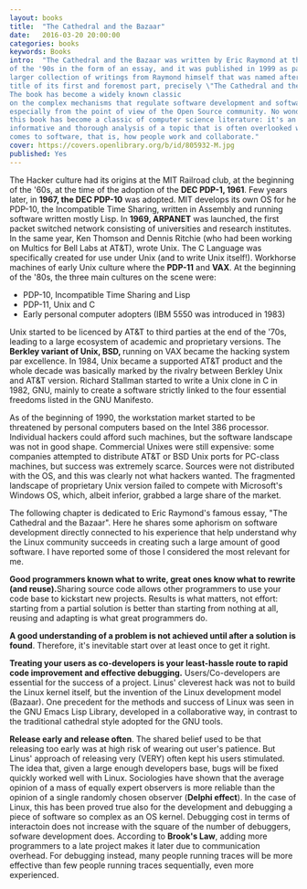 ```yaml
---
layout: books 
title:  "The Cathedral and the Bazaar"
date:   2016-03-20 20:00:00
categories: books
keywords: Books
intro:  "The Cathedral and the Bazaar was written by Eric Raymond at the end 
of the '90s in the form of an essay, and it was published in 1999 as part of a 
larger collection of writings from Raymond himself that was named after the 
title of its first and foremost part, precisely \"The Cathedral and the Bazaar\". 
The book has become a widely known classic 
on the complex mechanisms that regulate software development and software engineering, 
especially from the point of view of the Open Source community. No wonder why 
this book has become a classic of computer science literature: it's an extremely 
informative and thorough analysis of a topic that is often overlooked when it 
comes to software, that is, how people work and collaborate."
cover: https://covers.openlibrary.org/b/id/805932-M.jpg
published: Yes
---
```


The Hacker culture had its origins at the MIT Railroad club, at the beginning of the
'60s, at the time of the adoption of the <b>DEC PDP-1, 1961</b>. Few years later,
in <b>1967, the DEC PDP-10</b> was adopted. MIT develops its own OS for he PDP-10,
the Incompatible Time Sharing, written in Assembly and running software written mostly
Lisp. In <b>1969, ARPANET</b> was
launched, the first packet switched network consisting of  universities and research institutes.
In the same year, Ken Thomson and Dennis Ritchie (who had been working on Multics for
Bell Labs at AT&T), wrote Unix. The C Language was specifically created for use under Unix
(and to write Unix itself!). Workhorse machines of early Unix culture where the <b>PDP-11</b>
and <b>VAX</b>. At the beginning of the '80s, the three main cultures on the scene were:
 
 * PDP-10, Incompatible Time Sharing and Lisp
 * PDP-11, Unix and C
 * Early personal computer adopters (IBM 5550 was introduced in 1983)

Unix started to be licenced by AT&T to third parties at the end of the '70s, leading
to a large ecosystem of academic and proprietary versions. The <b>Berkley variant of Unix, BSD, </b> 
running on VAX became the hacking system par excellence. In 1984, Unix became 
a supported AT&T product and the whole decade was basically marked by the rivalry 
between Berkley Unix and AT&T version. Richard Stallman started to write a Unix 
clone in C in 1982, GNU, mainly to create a software strictly linked to the
four essential freedoms listed in the GNU Manifesto.   

As of the beginning of 1990, the workstation market started to be threatened by personal 
computers based on the Intel 386 processor. Individual hackers could afford such 
machines, but the software landscape was not in good shape. Commercial Unixes were still expensive: some
companies attempted to distribute AT&T or BSD Unix ports for PC-class machines, but 
success was extremely scarce. Sources were not distributed with the OS, and this
was clearly not what hackers wanted. The fragmented landscape of proprietary Unix
version failed to compete with Microsoft's Windows OS, which, albeit inferior,
grabbed a large share of the market.

The following chapter is dedicated to Eric Raymond's famous essay, "The Cathedral
and the Bazaar". Here he shares some aphorism on software development directly connected
to his experience that help understand why the Linux community succeeds in creating 
such a large amount of good software. I have reported some of those I considered 
the most relevant for me.


<b> Good programmers known what to write, great ones know what to rewrite (and
reuse).</b>Sharing source code allows other programmers to use your code base to
kickstart new projects. Results is what matters, not effort: starting from a partial
solution is better than starting from nothing at all, reusing and adapting is what
great programmers do.

<b> A good understanding of a problem is not achieved until after a solution is found</b>.
Therefore, it's inevitable start over at least once to get it right.

<b>Treating your users as co-developers is your least-hassle route to rapid code improvement
and effective debugging.</b> Users/Co-developers are essential for the success of
a project. Linus' cleverest hack was not to build the Linux kernel itself, but the
invention of the Linux development model (Bazaar). One precedent for the methods and
success of Linux was seen in the GNU Emacs Lisp Library, developed in a collaborative
way, in contrast to the traditional cathedral style adopted for the GNU tools.

<b>Release early and release often</b>. The shared belief used to be that releasing
too early was at high risk of wearing out user's patience. But Linus' approach of
releasing very (VERY) often kept his users stimulated. The idea that, given a large
enough developers base, bugs will be fixed quickly worked well with Linux. Sociologies
have shown that the average opinion of a mass of equally expert observers is more reliable than
the opinion of a single randomly chosen observer (<b>Delphi effect</b>). In the case of Linux, this has
been proved true also for the development and debugging a piece of software so 
complex as an OS kernel. Debugging cost in terms of interactoin does not increase
with the square of the number of debuggers, sofware development does. According
to <b>Brook's Law</b>, adding more programmers to a late project makes it later due to
communication overhead. For debugging instead, many people running traces will be
more effective than few people running traces sequentially, even more experienced.



